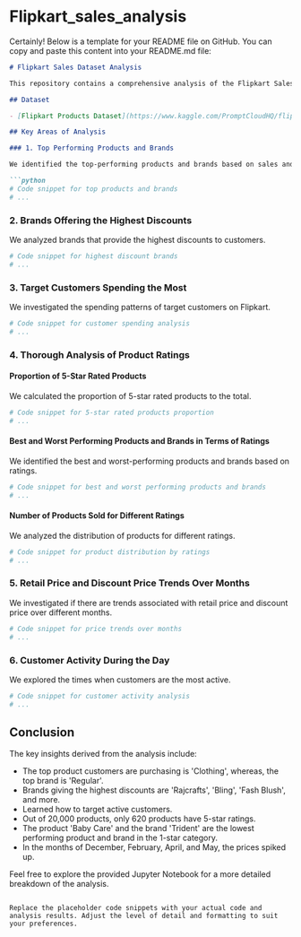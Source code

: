 # Flipkart_sales_analysis

Certainly! Below is a template for your README file on GitHub. You can copy and paste this content into your README.md file:

```markdown
# Flipkart Sales Dataset Analysis

This repository contains a comprehensive analysis of the Flipkart Sales Dataset using the pandas and plotly libraries. The goal is to gain key business insights by exploring various features within the dataset.

## Dataset

- [Flipkart Products Dataset](https://www.kaggle.com/PromptCloudHQ/flipkart-products)

## Key Areas of Analysis

### 1. Top Performing Products and Brands

We identified the top-performing products and brands based on sales and customer preferences.

```python
# Code snippet for top products and brands
# ...
```

### 2. Brands Offering the Highest Discounts

We analyzed brands that provide the highest discounts to customers.

```python
# Code snippet for highest discount brands
# ...
```

### 3. Target Customers Spending the Most

We investigated the spending patterns of target customers on Flipkart.

```python
# Code snippet for customer spending analysis
# ...
```

### 4. Thorough Analysis of Product Ratings

#### Proportion of 5-Star Rated Products

We calculated the proportion of 5-star rated products to the total.

```python
# Code snippet for 5-star rated products proportion
# ...
```

#### Best and Worst Performing Products and Brands in Terms of Ratings

We identified the best and worst-performing products and brands based on ratings.

```python
# Code snippet for best and worst performing products and brands
# ...
```

#### Number of Products Sold for Different Ratings

We analyzed the distribution of products for different ratings.

```python
# Code snippet for product distribution by ratings
# ...
```

### 5. Retail Price and Discount Price Trends Over Months

We investigated if there are trends associated with retail price and discount price over different months.

```python
# Code snippet for price trends over months
# ...
```

### 6. Customer Activity During the Day

We explored the times when customers are the most active.

```python
# Code snippet for customer activity analysis
# ...
```

## Conclusion

The key insights derived from the analysis include:

- The top product customers are purchasing is 'Clothing', whereas, the top brand is 'Regular'.
- Brands giving the highest discounts are 'Rajcrafts', 'Bling', 'Fash Blush', and more.
- Learned how to target active customers.
- Out of 20,000 products, only 620 products have 5-star ratings.
- The product 'Baby Care' and the brand 'Trident' are the lowest performing product and brand in the 1-star category.
- In the months of December, February, April, and May, the prices spiked up.

Feel free to explore the provided Jupyter Notebook for a more detailed breakdown of the analysis.
```

Replace the placeholder code snippets with your actual code and analysis results. Adjust the level of detail and formatting to suit your preferences.
